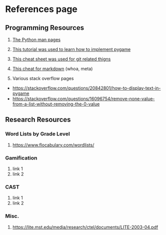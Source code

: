 # References page #

## Programming Resources ##

1. [The Python man pages](http://docs.python.org/3/)
2. [This tutorial was used to learn how to implement pygame](https://pythonprogramming.net/pygame-python-3-part-1-intro/)
3. [This cheat sheet was  used for git related thigns](http://supercollider.sourceforge.net/wiki/index.php/Developer_cheatsheet_for_git)
4. [This cheat for markdown](https://github.com/adam-p/markdown-here/wiki/Markdown-Cheatsheet) \(whoa, meta\)

5. Various stack overflow pages

* https://stackoverflow.com/questions/20842801/how-to-display-text-in-pygame
* https://stackoverflow.com/questions/16096754/remove-none-value-from-a-list-without-removing-the-0-value

## Research Resources ##

### Word Lists by Grade Level ###
1. https://www.flocabulary.com/wordlists/

### Gamification ###

1. link 1
2. link 2

### CAST ###

1. link 1
2. link 2

### Misc. ###

1. https://lite.mst.edu/media/research/ctel/documents/LITE-2003-04.pdf